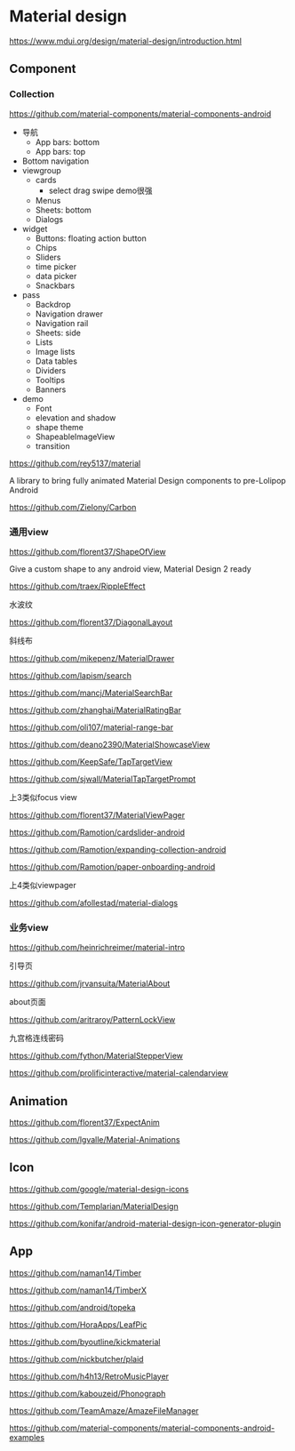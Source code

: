 # Material design

https://www.mdui.org/design/material-design/introduction.html

## Component

### Collection

https://github.com/material-components/material-components-android

+ 导航
  + App bars: bottom
  + App bars: top
+ Bottom navigation
+ viewgroup
  + cards
    + select drag swipe demo很强
  + Menus
  + Sheets: bottom
  + Dialogs
+ widget
  + Buttons: floating action button
  + Chips
  + Sliders
  + time picker
  + data picker
  + Snackbars
+ pass
  + Backdrop
  + Navigation drawer
  + Navigation rail
  + Sheets: side
  + Lists
  + Image lists
  + Data tables
  + Dividers
  + Tooltips
  + Banners
+ demo
  + Font
  + elevation and shadow
  + shape theme
  + ShapeableImageView
  + transition



https://github.com/rey5137/material

A library to bring fully animated Material Design components to pre-Lolipop Android

https://github.com/ZieIony/Carbon

### 通用view

https://github.com/florent37/ShapeOfView

Give a custom shape to any android view, Material Design 2 ready

https://github.com/traex/RippleEffect

水波纹

https://github.com/florent37/DiagonalLayout

斜线布

https://github.com/mikepenz/MaterialDrawer

https://github.com/lapism/search

https://github.com/mancj/MaterialSearchBar

https://github.com/zhanghai/MaterialRatingBar

https://github.com/oli107/material-range-bar



https://github.com/deano2390/MaterialShowcaseView

https://github.com/KeepSafe/TapTargetView

https://github.com/sjwall/MaterialTapTargetPrompt

上3类似focus view



https://github.com/florent37/MaterialViewPager

https://github.com/Ramotion/cardslider-android

https://github.com/Ramotion/expanding-collection-android

https://github.com/Ramotion/paper-onboarding-android

上4类似viewpager



https://github.com/afollestad/material-dialogs



### 业务view

https://github.com/heinrichreimer/material-intro

引导页

https://github.com/jrvansuita/MaterialAbout

about页面

https://github.com/aritraroy/PatternLockView

九宫格连线密码

https://github.com/fython/MaterialStepperView

https://github.com/prolificinteractive/material-calendarview

## Animation

https://github.com/florent37/ExpectAnim

https://github.com/lgvalle/Material-Animations

## Icon

https://github.com/google/material-design-icons

https://github.com/Templarian/MaterialDesign

https://github.com/konifar/android-material-design-icon-generator-plugin

## App

https://github.com/naman14/Timber

https://github.com/naman14/TimberX

https://github.com/android/topeka

https://github.com/HoraApps/LeafPic

https://github.com/byoutline/kickmaterial

https://github.com/nickbutcher/plaid

https://github.com/h4h13/RetroMusicPlayer

https://github.com/kabouzeid/Phonograph

https://github.com/TeamAmaze/AmazeFileManager



https://github.com/material-components/material-components-android-examples